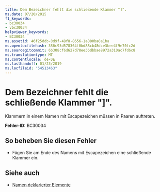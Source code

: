 ```yaml
---
title: Dem Bezeichner fehlt die schließende Klammer "]".
ms.date: 07/20/2015
f1_keywords:
- bc30034
- vbc30034
helpviewer_keywords:
- BC30034
ms.assetid: 46f25ddb-0d9f-48f8-8656-1a880ba8a1ba
ms.openlocfilehash: 386c93d578364f0bd88cb48dce3bee4f9e70fc2d
ms.sourcegitcommit: 6b308cf6d627d78ee36dbbae8972a310ac7fd6c8
ms.translationtype: MT
ms.contentlocale: de-DE
ms.lasthandoff: 01/23/2019
ms.locfileid: "54513463"
---
```

# <a name="bracketed-identifier-is-missing-closing-"></a>Dem Bezeichner fehlt die schließende Klammer "]".
Klammern in einem Namen mit Escapezeichen müssen in Paaren auftreten.  
  
 **Fehler-ID:** BC30034  
  
## <a name="to-correct-this-error"></a>So beheben Sie diesen Fehler  
  
-   Fügen Sie am Ende des Namens mit Escapezeichen eine schließende Klammer ein.  
  
## <a name="see-also"></a>Siehe auch
- [Namen deklarierter Elemente](../../visual-basic/programming-guide/language-features/declared-elements/declared-element-names.md)
